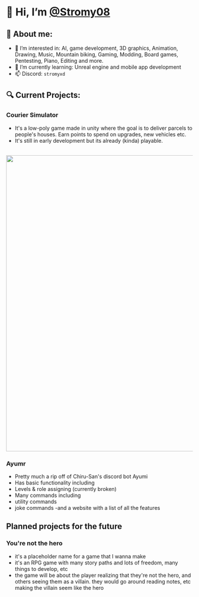 # 👋 Hi, I’m [@Stromy08](https://github.com/Stromy08)
## 🪪 About me:
- 👀 I’m interested in: AI, game development, 3D graphics, Animation, Drawing, Music, Mountain biking, Gaming, Modding, Board games, Pentesting, Piano, Editing and more.
- 🌱 I’m currently learning: Unreal engine and mobile app development 
- 📫 Discord: `stromyxd`

## 🔍 Current Projects:
### Courier Simulator
- It's a low-poly game made in unity where the goal is to deliver parcels to people's houses. Earn points to spend on upgrades, new vehicles etc.
- It's still in early development but its already (kinda) playable.
<br>
<img src="https://github.com/Stromy08/Courier-simulator/blob/main/images/thumbnail.png" width="800px"></img>

### Ayumr
- Pretty much a rip off of Chiru-San's discord bot Ayumi 
- Has basic functionality including 
 - Levels & role assigning (currently broken)
 - Many commands including 
  - utility commands 
  - joke commands 
 -and a website with a list of all the features

## Planned projects for the future 
### You're not the hero
- it's a placeholder name for a game that I wanna make 
- it's an RPG game with many story paths and lots of freedom, many things to develop, etc
- the game will be about the player realizing that they're not the hero, and others seeing them as a villain. they would go around reading notes, etc making the villain seem like the hero 
